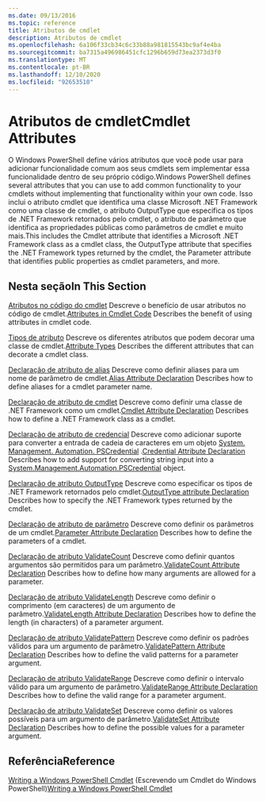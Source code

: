 ```yaml
---
ms.date: 09/13/2016
ms.topic: reference
title: Atributos de cmdlet
description: Atributos de cmdlet
ms.openlocfilehash: 6a106f33cb34c6c33b88a981815543bc9af4e4ba
ms.sourcegitcommit: ba7315a496986451cfc1296b659d73ea2373d3f0
ms.translationtype: MT
ms.contentlocale: pt-BR
ms.lasthandoff: 12/10/2020
ms.locfileid: "92653510"
---
```

# <a name="cmdlet-attributes"></a><span data-ttu-id="8e815-103">Atributos de cmdlet</span><span class="sxs-lookup"><span data-stu-id="8e815-103">Cmdlet Attributes</span></span>

<span data-ttu-id="8e815-104">O Windows PowerShell define vários atributos que você pode usar para adicionar funcionalidade comum aos seus cmdlets sem implementar essa funcionalidade dentro de seu próprio código.</span><span class="sxs-lookup"><span data-stu-id="8e815-104">Windows PowerShell defines several attributes that you can use to add common functionality to your cmdlets without implementing that functionality within your own code.</span></span> <span data-ttu-id="8e815-105">Isso inclui o atributo cmdlet que identifica uma classe Microsoft .NET Framework como uma classe de cmdlet, o atributo OutputType que especifica os tipos de .NET Framework retornados pelo cmdlet, o atributo de parâmetro que identifica as propriedades públicas como parâmetros de cmdlet e muito mais.</span><span class="sxs-lookup"><span data-stu-id="8e815-105">This includes the Cmdlet attribute that identifies a Microsoft .NET Framework class as a cmdlet class, the OutputType attribute that specifies the .NET Framework types returned by the cmdlet, the Parameter attribute that identifies public properties as cmdlet parameters, and more.</span></span>

## <a name="in-this-section"></a><span data-ttu-id="8e815-106">Nesta seção</span><span class="sxs-lookup"><span data-stu-id="8e815-106">In This Section</span></span>

<span data-ttu-id="8e815-107">[Atributos no código do cmdlet](./attributes-in-cmdlet-code.md) Descreve o benefício de usar atributos no código de cmdlet.</span><span class="sxs-lookup"><span data-stu-id="8e815-107">[Attributes in Cmdlet Code](./attributes-in-cmdlet-code.md) Describes the benefit of using attributes in cmdlet code.</span></span>

<span data-ttu-id="8e815-108">[Tipos de atributo](./attribute-types.md) Descreve os diferentes atributos que podem decorar uma classe de cmdlet.</span><span class="sxs-lookup"><span data-stu-id="8e815-108">[Attribute Types](./attribute-types.md) Describes the different attributes that can decorate a cmdlet class.</span></span>

<span data-ttu-id="8e815-109">[Declaração de atributo de alias](./alias-attribute-declaration.md) Descreve como definir aliases para um nome de parâmetro de cmdlet.</span><span class="sxs-lookup"><span data-stu-id="8e815-109">[Alias Attribute Declaration](./alias-attribute-declaration.md) Describes how to define aliases for a cmdlet parameter name.</span></span>

<span data-ttu-id="8e815-110">[Declaração de atributo de cmdlet](./cmdlet-attribute-declaration.md) Descreve como definir uma classe de .NET Framework como um cmdlet.</span><span class="sxs-lookup"><span data-stu-id="8e815-110">[Cmdlet Attribute Declaration](./cmdlet-attribute-declaration.md) Describes how to define a .NET Framework class as a cmdlet.</span></span>

<span data-ttu-id="8e815-111">[Declaração de atributo de credencial](./credential-attribute-declaration.md) Descreve como adicionar suporte para converter a entrada de cadeia de caracteres em um objeto [System. Management. Automation. PSCredential](/dotnet/api/System.Management.Automation.PSCredential) .</span><span class="sxs-lookup"><span data-stu-id="8e815-111">[Credential Attribute Declaration](./credential-attribute-declaration.md) Describes how to add support for converting string input into a [System.Management.Automation.PSCredential](/dotnet/api/System.Management.Automation.PSCredential) object.</span></span>

<span data-ttu-id="8e815-112">[Declaração de atributo OutputType](./outputtype-attribute-declaration.md) Descreve como especificar os tipos de .NET Framework retornados pelo cmdlet.</span><span class="sxs-lookup"><span data-stu-id="8e815-112">[OutputType attribute Declaration](./outputtype-attribute-declaration.md) Describes how to specify the .NET Framework types returned by the cmdlet.</span></span>

<span data-ttu-id="8e815-113">[Declaração de atributo de parâmetro](./parameter-attribute-declaration.md) Descreve como definir os parâmetros de um cmdlet.</span><span class="sxs-lookup"><span data-stu-id="8e815-113">[Parameter Attribute Declaration](./parameter-attribute-declaration.md) Describes how to define the parameters of a cmdlet.</span></span>

<span data-ttu-id="8e815-114">[Declaração de atributo ValidateCount](./validatecount-attribute-declaration.md) Descreve como definir quantos argumentos são permitidos para um parâmetro.</span><span class="sxs-lookup"><span data-stu-id="8e815-114">[ValidateCount Attribute Declaration](./validatecount-attribute-declaration.md) Describes how to define how many arguments are allowed for a parameter.</span></span>

<span data-ttu-id="8e815-115">[Declaração de atributo ValidateLength](./validatelength-attribute-declaration.md) Descreve como definir o comprimento (em caracteres) de um argumento de parâmetro.</span><span class="sxs-lookup"><span data-stu-id="8e815-115">[ValidateLength Attribute Declaration](./validatelength-attribute-declaration.md) Describes how to define the length (in characters) of a parameter argument.</span></span>

<span data-ttu-id="8e815-116">[Declaração de atributo ValidatePattern](./validatepattern-attribute-declaration.md) Descreve como definir os padrões válidos para um argumento de parâmetro.</span><span class="sxs-lookup"><span data-stu-id="8e815-116">[ValidatePattern Attribute Declaration](./validatepattern-attribute-declaration.md) Describes how to define the valid patterns for a parameter argument.</span></span>

<span data-ttu-id="8e815-117">[Declaração de atributo ValidateRange](./validaterange-attribute-declaration.md) Descreve como definir o intervalo válido para um argumento de parâmetro.</span><span class="sxs-lookup"><span data-stu-id="8e815-117">[ValidateRange Attribute Declaration](./validaterange-attribute-declaration.md) Describes how to define the valid range for a parameter argument.</span></span>

<span data-ttu-id="8e815-118">[Declaração de atributo ValidateSet](./validateset-attribute-declaration.md) Descreve como definir os valores possíveis para um argumento de parâmetro.</span><span class="sxs-lookup"><span data-stu-id="8e815-118">[ValidateSet Attribute Declaration](./validateset-attribute-declaration.md) Describes how to define the possible values for a parameter argument.</span></span>

## <a name="reference"></a><span data-ttu-id="8e815-119">Referência</span><span class="sxs-lookup"><span data-stu-id="8e815-119">Reference</span></span>

<span data-ttu-id="8e815-120">[Writing a Windows PowerShell Cmdlet](./writing-a-windows-powershell-cmdlet.md) (Escrevendo um Cmdlet do Windows PowerShell)</span><span class="sxs-lookup"><span data-stu-id="8e815-120">[Writing a Windows PowerShell Cmdlet](./writing-a-windows-powershell-cmdlet.md)</span></span>
